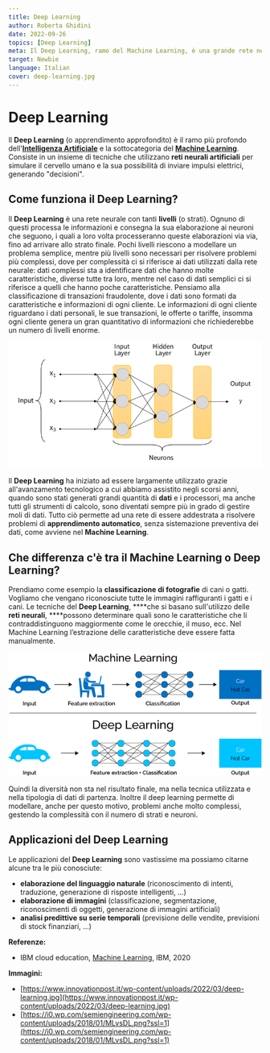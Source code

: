```yaml
---
title: Deep Learning
author: Roberta Ghidini
date: 2022-09-26
topics: [Deep Learning]
meta: Il Deep Learning, ramo del Machine Learning, è una grande rete neurale multistrato addestrata a risolvere problemi di apprendimento automatico
target: Newbie
language: Italian
cover: deep-learning.jpg
---
```


# Deep Learning

Il **Deep Learning** (o apprendimento approfondito) è il ramo più profondo dell'**[Intelligenza Artificiale](..)** e la sottocategoria del **[Machine Learning](...)**.
Consiste in un insieme di tecniche che utilizzano **reti neurali artificiali** per simulare il cervello umano e la sua possibilità di inviare impulsi elettrici, generando "decisioni".

## Come funziona il Deep Learning?

Il **Deep Learning** è una rete neurale con tanti **livelli** (o strati). Ognuno di questi processa le informazioni e consegna la sua elaborazione ai neuroni che seguono, i quali a loro volta processeranno queste elaborazioni via via, fino ad arrivare allo strato finale. Pochi livelli riescono a modellare un problema semplice, mentre più livelli sono necessari per risolvere problemi più complessi, dove per complessità ci si riferisce ai dati utilizzati dalla rete neurale: dati complessi sta a identificare dati che hanno molte caratteristiche, diverse tutte tra loro, mentre nel caso di dati semplici ci si riferisce a quelli che hanno poche caratteristiche. Pensiamo alla classificazione di transazioni fraudolente, dove i dati sono formati da caratteristiche e informazioni di ogni cliente. Le informazioni di ogni cliente riguardano i dati personali, le sue transazioni, le offerte o tariffe, insomma ogni cliente genera un gran quantitativo di informazioni che richiederebbe un numero di livelli enorme. 

![Deep Learning: rete neurale](./Untitled.png)


Il **Deep Learning** ha iniziato ad essere largamente utilizzato grazie all'avanzamento tecnologico a cui abbiamo assistito negli scorsi anni, quando sono stati generati grandi quantità di **dati** e i processori, ma anche tutti gli strumenti di calcolo, sono diventati sempre più in grado di gestire moli di dati. Tutto ciò permette ad una rete di essere addestrata a risolvere problemi di **apprendimento automatico**, senza sistemazione preventiva dei dati, come avviene nel **Machine Learning**.

## Che differenza c'è tra il Machine Learning o Deep Learning?

Prendiamo come esempio la **classificazione di fotografie** di cani o gatti. Vogliamo che vengano riconosciute tutte le immagini raffiguranti i gatti e i cani. Le tecniche del **Deep Learning**, ****che si basano sull'utilizzo delle **reti neurali**, ****possono determinare quali sono le caratteristiche che li contraddistinguono maggiormente come le orecchie, il muso, ecc. Nel Machine Learning l’estrazione delle caratteristiche deve essere fatta manualmente.

![Machine Learning vs Deep Learning](./Caratteristiche-e-funzionamento-del-Deep-Learning-in-informatica.png)


Quindi la diversità non sta nel risultato finale, ma nella tecnica utilizzata e nella tipologia di dati di partenza. Inoltre il deep learning permette di modellare, anche per questo motivo, problemi anche molto complessi, gestendo la complessità con il numero di strati e neuroni.

## Applicazioni del Deep Learning

Le applicazioni del **Deep Learning** sono vastissime ma possiamo citarne alcune tra le più conosciute:

- **elaborazione del linguaggio naturale** (riconoscimento di intenti, traduzione, generazione di risposte intelligenti, …)
- **elaborazione di immagini** (classificazione, segmentazione, riconoscimenti di oggetti, generazione di immagini artificiali)
- **analisi predittive su serie temporali** (previsione delle vendite, previsioni di stock finanziari, …)

**Referenze:** 

- IBM cloud education, [Machine Learning](https://www.ibm.com/cloud/learn/machine-learning), IBM, 2020

**Immagini:** 

- [https://www.innovationpost.it/wp-content/uploads/2022/03/deep-learning.jpg](https://www.innovationpost.it/wp-content/uploads/2022/03/deep-learning.jpg)
- [https://i0.wp.com/semiengineering.com/wp-content/uploads/2018/01/MLvsDL.png?ssl=1](https://i0.wp.com/semiengineering.com/wp-content/uploads/2018/01/MLvsDL.png?ssl=1)